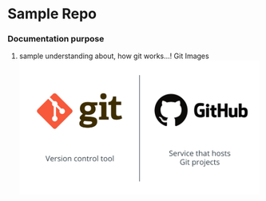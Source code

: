 # Sample Repo
### Documentation purpose
1. sample understanding about, how git works...!
Git Images
![Screenshot](https://raw.githubusercontent.com/alexVinod/sample-repo/master/images/1_7.versionControl.PNG?raw=true)

